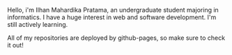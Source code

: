 Hello, i'm Ilhan Mahardika Pratama, an undergraduate student majoring in informatics. 
I have a huge interest in web and software development.
I'm still actively learning.

All of my repositories are deployed by github-pages, so make sure to check it out!
